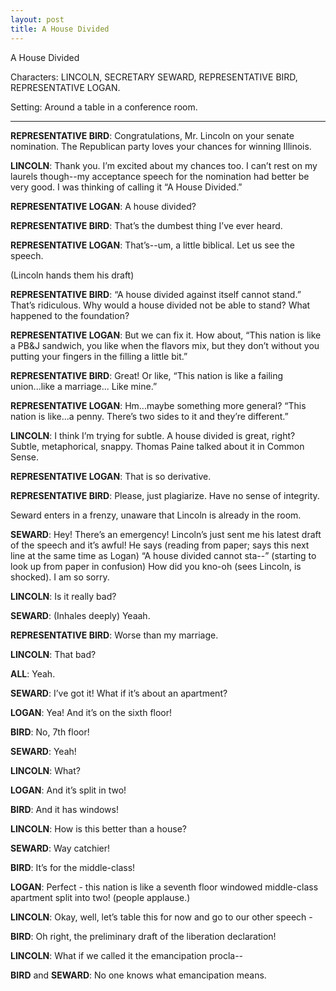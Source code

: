 ```yaml
---
layout: post
title: A House Divided
---
```

A House Divided

Characters: LINCOLN, SECRETARY SEWARD, REPRESENTATIVE BIRD, REPRESENTATIVE LOGAN.

Setting: Around a table in a conference room.
______

**REPRESENTATIVE BIRD**: Congratulations, Mr. Lincoln on your senate nomination. The Republican party loves your chances for winning Illinois.

**LINCOLN**: Thank you. I’m excited about my chances too. I can’t rest on my laurels though--my acceptance speech for the nomination had better be very good. I was thinking of calling it “A House Divided.”

**REPRESENTATIVE LOGAN**: A house divided? 

**REPRESENTATIVE BIRD**: That’s the dumbest thing I’ve ever heard.

**REPRESENTATIVE LOGAN**: That’s--um, a little biblical. Let us see the speech.

(Lincoln hands them his draft)

**REPRESENTATIVE BIRD**: “A house divided against itself cannot stand.” That’s ridiculous. Why would a house divided not be able to stand? What happened to the foundation?

**REPRESENTATIVE LOGAN**: But we can fix it. How about, “This nation is like a PB&J sandwich, you like when the flavors mix, but they don’t without you putting your fingers in the filling a little bit.”

**REPRESENTATIVE BIRD**: Great! Or like, “This nation is like a failing union...like a marriage... Like mine.”

**REPRESENTATIVE LOGAN**: Hm...maybe something more general? “This nation is like...a penny. There’s two sides to it and they’re different.”

**LINCOLN**: I think I’m trying for subtle. A house divided is great, right? Subtle, metaphorical, snappy. Thomas Paine talked about it in Common Sense.

**REPRESENTATIVE LOGAN**: That is so derivative.

**REPRESENTATIVE BIRD**: Please, just plagiarize. Have no sense of integrity.

Seward enters in a frenzy, unaware that Lincoln is already in the room.

**SEWARD**: Hey! There’s an emergency! Lincoln’s just sent me his latest draft of the speech and it’s awful! He says (reading from paper; says this next line at the same time as Logan) “A house divided cannot sta--” (starting to look up from paper in confusion) How did you kno-oh (sees Lincoln, is shocked). I am so sorry. 

**LINCOLN**: Is it really bad? 

**SEWARD**: (Inhales deeply) Yeaah.

**REPRESENTATIVE BIRD**: Worse than my marriage. 

**LINCOLN**: That bad?

**ALL**: Yeah. 

**SEWARD**: I’ve got it! What if it’s about an apartment?

**LOGAN**: Yea! And it’s on the sixth floor!

**BIRD**: No, 7th floor! 

**SEWARD**: Yeah! 

**LINCOLN**: What?

**LOGAN**: And it’s split in two! 

**BIRD**: And it has windows!

**LINCOLN**: How is this better than a house?

**SEWARD**: Way catchier! 

**BIRD**: It’s for the middle-class! 

**LOGAN**: Perfect - this nation is like a seventh floor windowed middle-class apartment split into two! (people applause.)

**LINCOLN**: Okay, well, let’s table this for now and go to our other speech -

**BIRD**: Oh right, the preliminary draft of the liberation declaration! 

**LINCOLN**: What if we called it the emancipation procla--

**BIRD** and **SEWARD**: No one knows what emancipation means.
